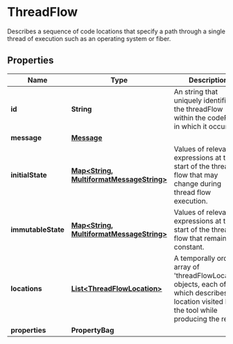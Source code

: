 

# ThreadFlow

Describes a sequence of code locations that specify a path through a single thread of execution such as an operating system or fiber.

## Properties

| Name | Type | Description | Notes |
|------------ | ------------- | ------------- | -------------|
|**id** | **String** | An string that uniquely identifies the threadFlow within the codeFlow in which it occurs. |  [optional] |
|**message** | [**Message**](Message.md) |  |  [optional] |
|**initialState** | [**Map&lt;String, MultiformatMessageString&gt;**](MultiformatMessageString.md) | Values of relevant expressions at the start of the thread flow that may change during thread flow execution. |  [optional] |
|**immutableState** | [**Map&lt;String, MultiformatMessageString&gt;**](MultiformatMessageString.md) | Values of relevant expressions at the start of the thread flow that remain constant. |  [optional] |
|**locations** | [**List&lt;ThreadFlowLocation&gt;**](ThreadFlowLocation.md) | A temporally ordered array of &#39;threadFlowLocation&#39; objects, each of which describes a location visited by the tool while producing the result. |  |
|**properties** | **PropertyBag** |  |  [optional] |



